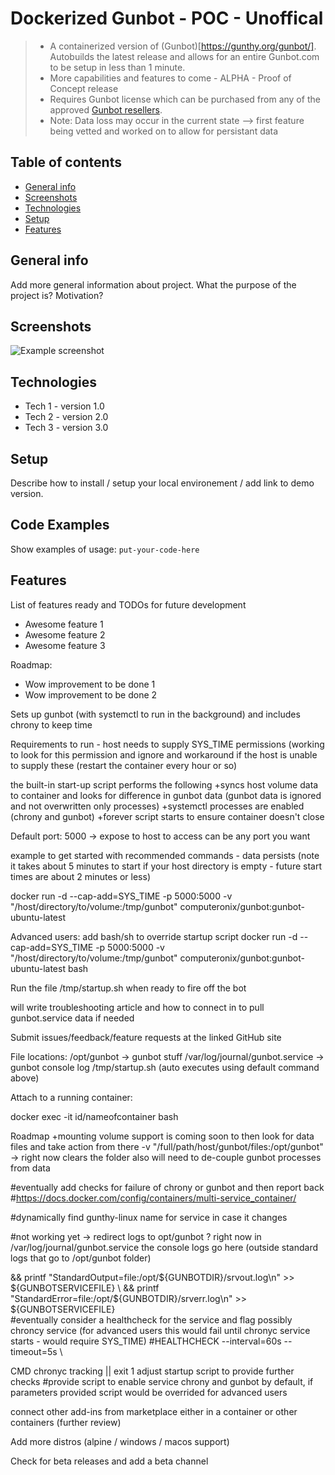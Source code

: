 # Dockerized Gunbot - POC - Unoffical
>* A containerized version of (Gunbot)[https://gunthy.org/gunbot/].  Autobuilds the latest release and allows for an entire Gunbot.com to be setup in less than 1 minute.
>* More capabilities and features to come - ALPHA - Proof of Concept release
>* Requires Gunbot license which can be purchased from any of the approved [Gunbot resellers](https://gunthy.org/resellers/).
>* Note: Data loss may occur in the current state --> first feature being vetted and worked on to allow for persistant data

## Table of contents
* [General info](#general-info)
* [Screenshots](#screenshots)
* [Technologies](#technologies)
* [Setup](#setup)
* [Features](#features)

## General info
Add more general information about project. What the purpose of the project is? Motivation?

## Screenshots
![Example screenshot](./img/screenshot.png)

## Technologies
* Tech 1 - version 1.0
* Tech 2 - version 2.0
* Tech 3 - version 3.0

## Setup
Describe how to install / setup your local environement / add link to demo version.

## Code Examples
Show examples of usage:
`put-your-code-here`

## Features
List of features ready and TODOs for future development
* Awesome feature 1
* Awesome feature 2
* Awesome feature 3

Roadmap:
* Wow improvement to be done 1
* Wow improvement to be done 2

Sets up gunbot (with systemctl to run in the background) and includes chrony to keep time

Requirements to run - host needs to supply SYS_TIME permissions (working to look for this permission and ignore and workaround if the host is unable to supply these (restart the container every hour or so)

the built-in start-up script performs the following
+syncs host volume data to container and looks for difference in gunbot data (gunbot data is ignored and not overwritten only processes)
+systemctl processes are enabled (chrony and gunbot)
+forever script starts to ensure container doesn't close

Default port: 5000 -> expose to host to access can be any port you want

example to get started with recommended commands - data persists (note it takes about 5 minutes to start if your host directory is empty - future start times are about 2 minutes or less)

docker run -d --cap-add=SYS_TIME -p 5000:5000 -v "/host/directory/to/volume:/tmp/gunbot" computeronix/gunbot:gunbot-ubuntu-latest

Advanced users: add bash/sh to override startup script docker run -d --cap-add=SYS_TIME -p 5000:5000 -v "/host/directory/to/volume:/tmp/gunbot" computeronix/gunbot:gunbot-ubuntu-latest bash

Run the file /tmp/startup.sh when ready to fire off the bot

will write troubleshooting article and how to connect in to pull gunbot.service data if needed

Submit issues/feedback/feature requests at the linked GitHub site

File locations: /opt/gunbot -> gunbot stuff /var/log/journal/gunbot.service -> gunbot console log /tmp/startup.sh (auto executes using default command above)


Attach to a running container:

docker exec -it id/nameofcontainer bash


Roadmap +mounting volume support is coming soon to then look for data files and take action from there -v "/full/path/host/gunbot/files:/opt/gunbot" -> right now clears the folder also will need to de-couple gunbot processes from data

#eventually add checks for failure of chrony or gunbot and then report back
#https://docs.docker.com/config/containers/multi-service_container/

#dynamically find gunthy-linux name for service in case it changes

#not working yet -> redirect logs to opt/gunbot ? right now in /var/log/journal/gunbot.service the console logs go here (outside standard logs that go to /opt/gunbot folder)

&& printf "StandardOutput=file:/opt/${GUNBOTDIR}/srvout.log\n" >> ${GUNBOTSERVICEFILE} \
&& printf "StandardError=file:/opt/${GUNBOTDIR}/srverr.log\n" >> ${GUNBOTSERVICEFILE} \
#eventually consider a healthcheck for the service and flag possibly chroncy service (for advanced users this would fail until chronyc service starts - would require SYS_TIME) #HEALTHCHECK --interval=60s --timeout=5s \

CMD chronyc tracking || exit 1
adjust startup script to provide further checks #provide script to enable service chrony and gunbot by default, if parameters provided script would be overrided for advanced users

connect other add-ins from marketplace either in a container or other containers (further review)

Add more distros (alpine / windows / macos support)

Check for beta releases and add a beta channel 
